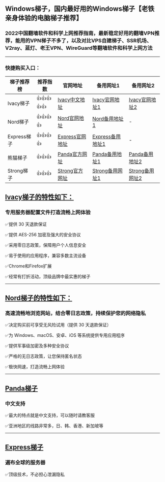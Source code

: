 ## Windows梯子，国内最好用的Windows梯子【老铁亲身体验的电脑梯子推荐】

### 2022中国翻墙软件和科学上网推荐指南，最新稳定好用的翻墙VPN推荐，能用的VPN梯子不多了，以及对比VPS自建梯子、SSR机场、V2ray、蓝灯、老王VPN、WireGuard等翻墙软件和科学上网方法

---

 ### 快捷购买入口：

|  梯子推荐榜   | 推荐指数 | 官网地址  | 备用网址1 | 备用网址2 |
|  ----  | ----  | ---- | ---- | ---- |
| Ivacy梯子 | 👍👍👍👍👍 | [Ivacy中文地址](https://www.ivacykodi.com/easter-deal-2020/?aff=91814&data1=wuxiandd&data2=wuxianff2) | [Ivacy官网地址1](https://billing.ivacy.com/page/91814/6f38cc97/CHN/wuxiandd/wuxianff2) | [Ivacy官网地址2](https://www.ivacy.com/best-vpn-deal-of-2022/?aff=91814&source=Aff&data1=wuxiandd&data2=wuxianff2) |
| Nord梯子 | 👍👍👍👍 | [Nord官网地址](https://go.nordlocker.net/aff_c?offer_id=15&aff_id=38201&url_id=6063&aff_sub=wuxiandd&aff_click_id=wuxianff2) | [Nord备用地址1](http://get.affiliatescn.net/aff_c?offer_id=153&aff_id=38201&source=github&aff_sub=wuxiandd&aff_sub2=wuxianff2) | - |
| Express梯子 | 👍👍👍👍 | [Express官网地址](https://www.xvbelink.com/?a_fid=tizi_vpn&chan=wuxiandd&data1=wuxianff2) | [Express备用地址1](https://www.xvuslink.com/?a_fid=tizi_vpn&chan=wuxiandd&data1=wuxianff2) | - |
| 熊猫梯子 | 👍👍👍 | [Panda官方网址](https://www.pankvyh.xyz/r/22216799) | [Panda备用地址1](https://www.pantoto.xyz/r/22216799) | [Panda备用地址2](https://pandavpnpro.com/r/22216799) |
 | Strong梯子 | 👍👍👍 | [Strong官方网址](https://strongvpn.com/?tr_aid=5f856c291d7a8&data1=wuxianff&data2=wuxianff2) | [Strong备用网址1](https://reliablevpn.net/?tr_aid=5f856c291d7a8&data1=wuxianff&data2=wuxianff2) | [Strong备用网址2](https://strongtech.org/?tr_aid=5f856c291d7a8&data1=wuxianff&data2=wuxianff2) |

## [Ivacy梯子的特性如下：](https://www.ivacykodi.com/easter-deal-2020/?aff=91814&data1=wuxiandd&data2=wuxianff2)
### 专用服务器配置文件打造流畅上网体验

✅提供 30 天退款保证

✅提供 AES-256 加密及强大的安全协议

✅采用零日志政策，保障用户个人信息安全

✅易于使用的应用程序，兼容多数主流设备

✅Chrome和Firefox扩展

✅经常有打折活动，顶级品牌中最实惠的梯子

---

## [Nord梯子的特性如下：](https://www.xvbelink.com/?a_fid=tizi_vpn&chan=github&data1=wuianff1)
### 高速流畅地浏览网站，结合零日志政策，持续保护您的网络隐私

✅决定购买前可享受无风险试用（提供 30 天退款保证）

✅为 Windows、macOS、安卓、iOS 等系统提供专用应用程序

✅提供军事级加密及多种安全协议

✅严格的无日志政策，让您保持匿名状态

✅极快网速，打造流畅上网体验

---

## [Panda梯子](https://pandavpnpro.com/r/22216799)
### 中文支持

✅最大的特点就是中文支持，可以随时请教客服

✅亚洲地区的线路非常多，日、韩、香港、新加坡等


---

## [Express梯子](https://www.ivacykodi.com/easter-deal-2020/?aff=91814&data1=github&data2=wuxianff2) 
### 遍布全球的服务器

✅顶级技术，不必担心泄漏隐私

